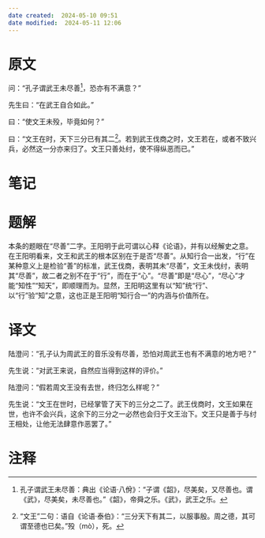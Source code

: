 ```yaml
---
date created:  2024-05-10 09:51
date modified:  2024-05-11 12:06
---
```

# 原文
问：“孔子谓武王未尽善[^1]，恐亦有不满意？”

先生曰：“在武王自合如此。”

曰：“使文王未殁，毕竟如何？”

曰：“文王在时，天下三分已有其二[^2]。若到武王伐商之时，文王若在，或者不致兴兵，必然这一分亦来归了。文王只善处纣，使不得纵恶而已。”
# 笔记

# 题解
本条的题眼在“尽善”二字。王阳明于此可谓以心释《论语》，并有以经解史之意。在王阳明看来，文王和武王的根本区别在于是否“尽善”。从知行合一出发，“行”在某种意义上是检验“善”的标准，武王伐商，表明其未“尽善”，文王未伐纣，表明其“尽善”，故二者之别不在于“行”，而在于“心”。“尽善”即是“尽心”，“尽心”才能“知性”“知天”，即顺理而为。显然，王阳明这里有以“知”统“行”、以“行”验“知”之意，这也正是王阳明“知行合一”的内涵与价值所在。
# 译文
陆澄问：“孔子认为周武王的音乐没有尽善，恐怕对周武王也有不满意的地方吧？”

先生说：“对武王来说，自然应当得到这样的评价。”

陆澄问：“假若周文王没有去世，终归怎么样呢？”

先生说：“文王在世时，已经掌管了天下的三分之二了。武王伐商时，文王如果在世，也许不会兴兵，这余下的三分之一必然也会归于文王治下。文王只是善于与纣王相处，让他无法肆意作恶罢了。”
# 注释

[^1]: 孔子谓武王未尽善：典出《论语·八佾》：“子谓《韶》，尽美矣，又尽善也。谓《武》，尽美矣，未尽善也。”《韶》，帝舜之乐。《武》，武王之乐。
[^2]: “文王”二句：语自《论语·泰伯》：“三分天下有其二，以服事殷。周之德，其可谓至德也已矣。”殁（mò），死。